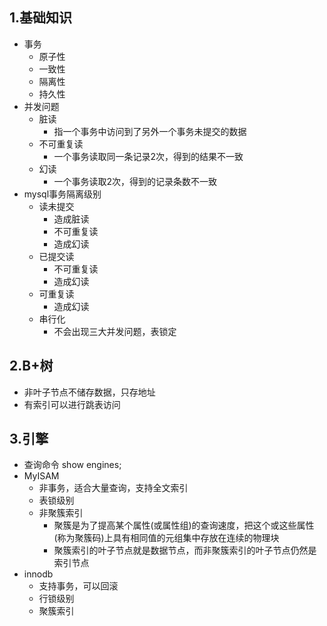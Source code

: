 ## 1.基础知识
- 事务
    - 原子性
    - 一致性
    - 隔离性
    - 持久性
- 并发问题
    - 脏读
        - 指一个事务中访问到了另外一个事务未提交的数据
    - 不可重复读
        - 一个事务读取同一条记录2次，得到的结果不一致
    - 幻读
        - 一个事务读取2次，得到的记录条数不一致
- mysql事务隔离级别
    - 读未提交
        - 造成脏读
        - 不可重复读
        - 造成幻读
    - 已提交读
        - 不可重复读
        - 造成幻读
    - 可重复读
        - 造成幻读
    - 串行化
        - 不会出现三大并发问题，表锁定

## 2.B+树
- 非叶子节点不储存数据，只存地址
- 有索引可以进行跳表访问

## 3.引擎
- 查询命令 show engines;
- MyISAM
    - 非事务，适合大量查询，支持全文索引
    - 表锁级别
    - 非聚簇索引
        - 聚簇是为了提高某个属性(或属性组)的查询速度，把这个或这些属性(称为聚簇码)上具有相同值的元组集中存放在连续的物理块
        - 聚簇索引的叶子节点就是数据节点，而非聚簇索引的叶子节点仍然是索引节点
- innodb
    - 支持事务，可以回滚
    - 行锁级别
    - 聚簇索引